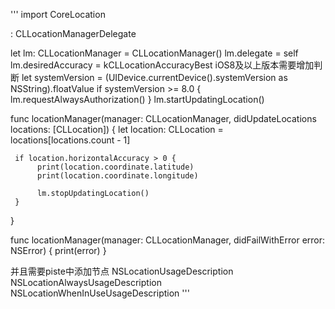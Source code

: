 
'''
import CoreLocation

: CLLocationManagerDelegate

let lm: CLLocationManager = CLLocationManager()
lm.delegate = self
lm.desiredAccuracy = kCLLocationAccuracyBest
iOS8及以上版本需要增加判断
let systemVersion = (UIDevice.currentDevice().systemVersion as NSString).floatValue
if systemVersion >= 8.0 {
     lm.requestAlwaysAuthorization()
}
lm.startUpdatingLocation()

func locationManager(manager: CLLocationManager, didUpdateLocations locations: [CLLocation]) {
     let location: CLLocation = locations[locations.count - 1]
       
     if location.horizontalAccuracy > 0 {
          print(location.coordinate.latitude)
          print(location.coordinate.longitude)
           
          lm.stopUpdatingLocation()
     }
}
   
func locationManager(manager: CLLocationManager, didFailWithError error: NSError) {
     print(error)
}

并且需要piste中添加节点
NSLocationUsageDescription
NSLocationAlwaysUsageDescription
NSLocationWhenInUseUsageDescription
'''
